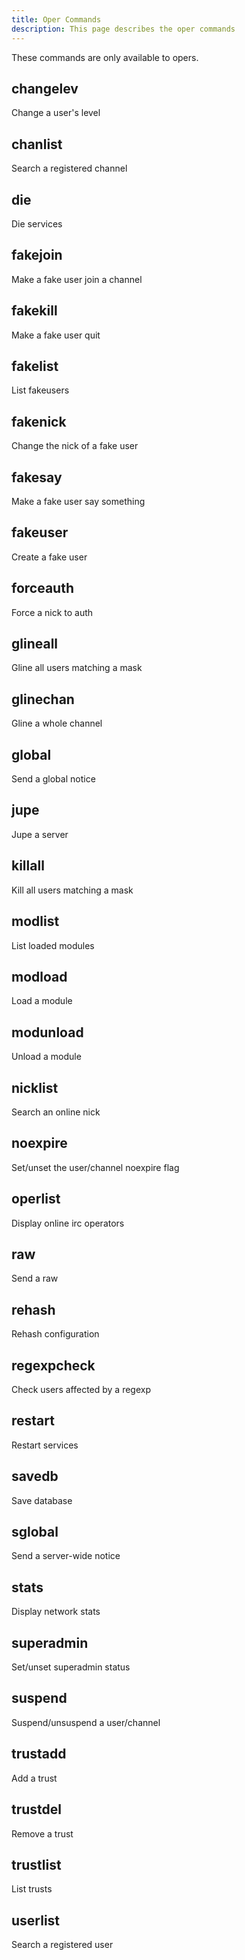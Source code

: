```yaml
---
title: Oper Commands
description: This page describes the oper commands
---
```


These commands are only available to opers.

## changelev
Change a user's level

## chanlist
Search a registered channel

## die
Die services

## fakejoin
Make a fake user join a channel

## fakekill
Make a fake user quit

## fakelist
List fakeusers

## fakenick
Change the nick of a fake user

## fakesay
Make a fake user say something

## fakeuser
Create a fake user

## forceauth
Force a nick to auth

## glineall
Gline all users matching a mask

## glinechan
Gline a whole channel

## global
Send a global notice

## jupe
Jupe a server

## killall
Kill all users matching a mask

## modlist
List loaded modules

## modload
Load a module

## modunload
Unload a module

## nicklist
Search an online nick

## noexpire
Set/unset the user/channel noexpire flag

## operlist
Display online irc operators

## raw
Send a raw

## rehash
Rehash configuration

## regexpcheck
Check users affected by a regexp

## restart
Restart services

## savedb
Save database

## sglobal
Send a server-wide notice

## stats
Display network stats

## superadmin
Set/unset superadmin status

## suspend
Suspend/unsuspend a user/channel

## trustadd
Add a trust

## trustdel
Remove a trust

## trustlist
List trusts

## userlist
Search a registered user
